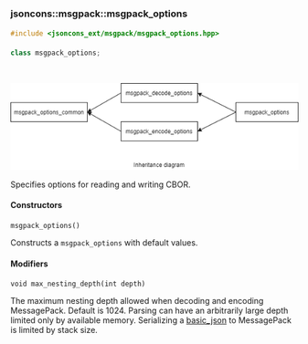 ### jsoncons::msgpack::msgpack_options

```cpp
#include <jsoncons_ext/msgpack/msgpack_options.hpp>

class msgpack_options;
```

<br>

![msgpack_options](diagrams/msgpack_options.png)

Specifies options for reading and writing CBOR.

#### Constructors

    msgpack_options()
Constructs a `msgpack_options` with default values. 

#### Modifiers

    void max_nesting_depth(int depth)
The maximum nesting depth allowed when decoding and encoding MessagePack. 
Default is 1024. Parsing can have an arbitrarily large depth
limited only by available memory. Serializing a [basic_json](../basic_json.md) to
MessagePack is limited by stack size.

